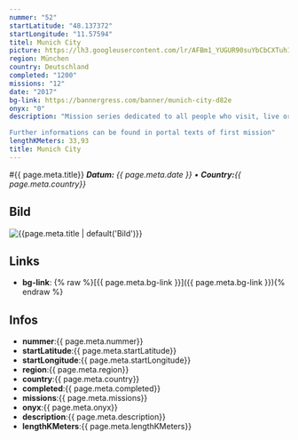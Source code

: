 ```yaml
---
nummer: "52"
startLatitude: "48.137372"
startLongitude: "11.57594"
titel: Munich City
picture: https://lh3.googleusercontent.com/lr/AFBm1_YUGUR90suYbCbCXTuh13MgBO0iWaJLRmc8p8uy-Uvw1-mlaxYet5G3XxVLIHOjdNP60cKxjO5CgqUIXV6lhllhashn7ClicdZoUh3_1zH0BYRc6_TNaip8g_oz8yYveKFY1RlNnuH80N4nkZLJ1o7ceK_tmZASFmnLQ6xJbZbXO-ayITiZPVATrBvRwm_NRisvdKRYEyVIRTNheFw0MlfaTmBA9JpPVrZ3Gw_0L0hOPH6q3TFj7LGodF6Y_H9IXOlhcZ0wUXGK0Es6ETQXMlOZpD0qVA5h2tqxewOOJ21j6DD3QzqRh6F3PZ6GwNpkZxRfzX6zK7KT51ngQKTXyYowg4yLfqZqJA9GHK65vvTYRvuRBLim_AzcZ1D42F6sY-zAnArGBpiR3nkpSNmvN0rZvrlZ4MiOGb8jwnEU8JSBx597OuVW0sEfqI7eNrP9oqt22bYI1c49EIYh5Q-AMeRjk_q-lr4E2kR_mDTygfyY5hPsnP5ciEnbi99fIjyu2OwzoQFnAHBKOojJCxDHKreOybXl_dGjIsCKVOrHaud-zFgJiD5clozM-oXBH7B6SKkKKBMzuanDb7BNN9kPs50B80xwo7GltdCOcwlhiyJNUdRTeqhfVOJlrw68bW4g4VKxIwS-3s_w_QVGRkUFSyQdf2gOwiNn2iC1UJsexeZhS8-Uh1gye3IYX0IMvzdR6ouA-UPB9m9xLUTEyVgYvuY3SJBMZDjpQ4d92InIHUZx90TDvVl_VYXoziNbofkvfw1oC0mDgHFda-sXon9dcw3uJWBBuqaykp_mDdKidSQQ5UTSsjB5lArlrB9ma7ThWpl5lExmLDNXoP201Xpli8_DyW-6GzcvHZju
region: München
country: Deutschland
completed: "1200"
missions: "12"
date: "2017"
bg-link: https://bannergress.com/banner/munich-city-d82e
onyx: "0"
description: "Mission series dedicated to all people who visit, live or work in Munich. If you are short in time then do only 6, 12 or 18 parts.

Further informations can be found in portal texts of first mission"
lengthKMeters: 33,93
title: Munich City
---
```


#{{ page.meta.title}}
_**Datum:** {{ page.meta.date }} • **Country:**{{ page.meta.country}}_

## Bild
![{{page.meta.title | default('Bild')}}]({{page.meta.picture}})

## Links
- **bg-link**: {% raw %}[{{ page.meta.bg-link }}]({{ page.meta.bg-link }}){% endraw %}

## Infos
- **nummer**:{{ page.meta.nummer}}
- **startLatitude**:{{ page.meta.startLatitude}}
- **startLongitude**:{{ page.meta.startLongitude}}
- **region**:{{ page.meta.region}}
- **country**:{{ page.meta.country}}
- **completed**:{{ page.meta.completed}}
- **missions**:{{ page.meta.missions}}
- **onyx**:{{ page.meta.onyx}}
- **description**:{{ page.meta.description}}
- **lengthKMeters**:{{ page.meta.lengthKMeters}}

